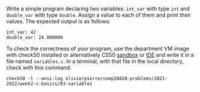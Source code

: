 Write a simple program declaring two variables: `int_var` with type `int` and
`double_var` with type `double`. Assign a value to each of them and print their
values. The expected output is as follows:

```
int_var: 42
double_var: 24.000000
```

To check the correctness of your program, use the department VM image with check50 installed or alternatively CS50 [sandbox](sandbox.cs50.io)
or [IDE](ide.cs50.io) and write it in a file named `variables.c`. In a terminal,
with that file in the local directory, check with this command:

```shell
check50 -l --ansi-log olivierpierre/comp26020-problems/2021-2022/week2-c-basics/03-variables
```
